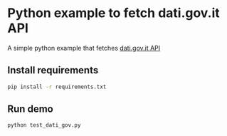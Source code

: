 # Python example to fetch dati.gov.it API

A simple python example that fetches [dati.gov.it API](https://www.dati.gov.it/sviluppatori)

## Install requirements

```sh
pip install -r requirements.txt
```

## Run demo

```sh
python test_dati_gov.py
```